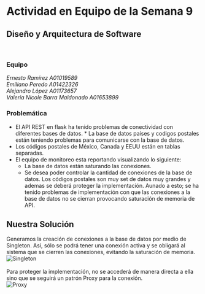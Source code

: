 # Actividad en Equipo de la Semana 9
## Diseño y Arquitectura de Software
  
<br>  

### Equipo
_Ernesto Ramírez A01019589_  
_Emiliano Peredo A01422326_  
_Alejandro López A01173657_  
_Valeria Nicole Barra Maldonado A01653899_  

### Problemática
* El API REST en flask ha tenido problemas de conectividad con diferentes bases de datos. * La base de datos países y codigos postales están teniendo problemas para comunicarse con la base de datos.
* Los códigos postales de México, Canada y EEUU están en tablas separadas. 
* El equipo de monitoreo esta reportando  visualizando lo siguiente:
    * La base de datos están saturando las conexiones.
    * Se desea poder controlar la cantidad de conexiones de la base de datos.  Los códigos postales son muy set de datos muy grandes y ademas se deberá proteger la implementación. Aunado a esto; se ha tenido problemas de implementación con que las conexiones a la base de datos no se cierran provocando saturación de memoria de API.

## Nuestra Solución
Generamos la creación de conexiones a la base de datos por medio de Singleton. Así, sólo se podrá tener una conexión activa y se obligará al sistema que se cierren las conexiones, evitando la saturación de memoria. 
<br>
![Singleton](https://github.com/A-lm14/clase-9-arqui/blob/main/singleton.png?raw=true)
<br>
<br>
Para proteger la implementación, no se accederá de manera directa a ella sino que se seguirá un patrón Proxy para la conexión. 
<br>
![Proxy](https://github.com/A-lm14/clase-9-arqui/blob/main/proxy.png?raw=true)
<br>
<br>


